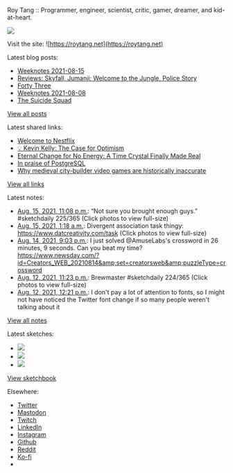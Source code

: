 Roy Tang :: Programmer, engineer, scientist, critic, gamer, dreamer, and kid-at-heart.

![](https://roytang.net/static/img/profile.jpg)

Visit the site: ![https://roytang.net](https://roytang.net)

Latest blog posts:

- [Weeknotes 2021-08-15](https://roytang.net/2021/08/weeknotes-2021-08-15/)
- [Reviews: Skyfall, Jumanji: Welcome to the Jungle, Police Story](https://roytang.net/2021/08/skyfall-jumanji-police-story/)
- [Forty Three](https://roytang.net/2021/08/forty-three/)
- [Weeknotes 2021-08-08](https://roytang.net/2021/08/weeknotes-2021-08-08/)
- [The Suicide Squad](https://roytang.net/2021/08/the-suicide-squad/)

[View all posts](https://roytang.net/blog)

Latest shared links:

- [Welcome to Nestflix](https://roytang.net/2021/08/welcome-to-nestflix/)
- [💡 Kevin Kelly: The Case for Optimism](https://roytang.net/2021/08/kevin-kelly-the-case-for-optimism/)
- [Eternal Change for No Energy: A Time Crystal Finally Made Real](https://roytang.net/2021/08/eternal-change-for-no-energy-a-time-crystal-finally-made-real/)
- [In praise of PostgreSQL](https://roytang.net/2021/08/in-praise-of-postgresql/)
- [Why medieval city-builder video games are historically inaccurate](https://roytang.net/2021/08/why-medieval-city-builder-video-games-are-historically-inaccurate/)

[View all links](https://roytang.net/links)

Latest notes:

- [Aug. 15, 2021, 11:08 p.m.](https://roytang.net/2021/08/1426923772397834242/): “Not sure you brought enough guys.” #sketchdaily 225/365 (Click photos to view full-size)
- [Aug. 15, 2021, 1:18 a.m.](https://roytang.net/2021/08/1426594025113485312/): Divergent association task thingy: https://www.datcreativity.com/task (Click photos to view full-size)
- [Aug. 14, 2021, 9:03 p.m.](https://roytang.net/2021/08/1426529886261239808/): I just solved @AmuseLabs&#x27;s crossword in 26 minutes, 9 seconds. Can you beat my time? https://www.newsday.com/?id=Creators_WEB_20210814&amp;set=creatorsweb&amp;puzzleType=crossword
- [Aug. 12, 2021, 11:23 p.m.](https://roytang.net/2021/08/1425840354574553089/): Brewmaster #sketchdaily 224/365 (Click photos to view full-size)
- [Aug. 12, 2021, 12:21 p.m.](https://roytang.net/2021/08/1425673745612435457/): I don&#x27;t pay a lot of attention to fonts, so I might not have noticed the Twitter font change if so many people weren&#x27;t talking about it

[View all notes](https://roytang.net/notes)

Latest sketches:


- ![](https://roytang.net/media/cache/70/0c/700c276f72c29ad7ef17c4671643cb3f.jpg)
- ![](https://roytang.net/media/cache/83/37/83375347f0306f2a4df78b3a12d5058d.jpg)
- ![](https://roytang.net/media/cache/7d/20/7d20f8307c379d3244dce5618abe2bb9.jpg)

[View sketchbook](https://roytang.net/albums/sketchbook)


Elsewhere:

- [Twitter](https://twitter.com/roytang)
- [Mastodon](https://mastodon.technology/@roytang)
- [Twitch](https://twitch.tv/twitchyroy)
- [LinkedIn](https://www.linkedin.com/in/roytang)
- [Instagram](https://instagram.com/roytang0400)
- [Github](https://github.com/roytang)
- [Reddit](https://reddit.com/u/hungryroy)
- [Ko-fi](https://ko-fi.com/roytang)
- [](mailto:hello@roytang.net)